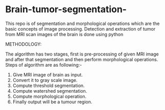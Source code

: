 # Brain-tumor-segmentation-
This repo is of segmentation and morphological operations which are the basic concepts of image processing. Detection and extraction of tumor from MRI scan images of the brain is done using python

METHODOLOGY: 
 
The algorithm has two stages, first is pre-processing of given MRI image and after that segmentation and then perform morphological operations. Steps of algorithm are as following:-  
1) Give MRI image of brain as input. 
2) Convert it to gray scale image. 
3) Compute threshold segmentation.  
4) Compute watershed segmentation.  
5) Compute morphological operation. 
6) Finally output will be a tumour region.  

 
 
